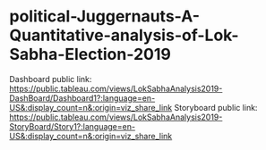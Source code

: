 # political-Juggernauts-A-Quantitative-analysis-of-Lok-Sabha-Election-2019


Dashboard public link: https://public.tableau.com/views/LokSabhaAnalysis2019-DashBoard/Dashboard1?:language=en-US&:display_count=n&:origin=viz_share_link
Storyboard public link: https://public.tableau.com/views/LokSabhaAnalysis2019-StoryBoard/Story1?:language=en-US&:display_count=n&:origin=viz_share_link
